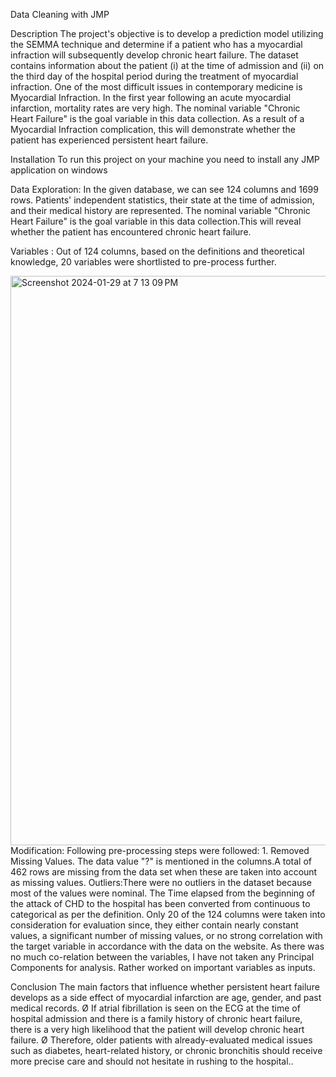 Data Cleaning with JMP

Description
The project's objective is to develop a prediction model utilizing the SEMMA technique and determine if a patient who has a myocardial infraction will subsequently develop chronic heart failure. The dataset contains information about the patient (i) at the time of admission and (ii) on the third day of the hospital period during the treatment of myocardial infraction. One of the most difficult issues in contemporary medicine is Myocardial Infraction. In the first year following an acute myocardial infarction, mortality rates are very high. The nominal variable "Chronic Heart Failure" is the goal variable in this data collection. As a result of a Myocardial Infraction complication, this will demonstrate whether the patient has experienced persistent heart failure.


Installation
To run this project on your machine you need to install any JMP application on windows


Data Exploration:
 In the given database, we can see 124 columns and 1699 rows. Patients' independent statistics, their state at the time of admission, and their medical history are represented.
 The nominal variable "Chronic Heart Failure" is the goal variable in this data collection.This will reveal whether the patient has encountered chronic heart failure.

 Variables :
Out of 124 columns, based on the definitions and theoretical knowledge, 20 variables were shortlisted to pre-process further.

<img width="911" alt="Screenshot 2024-01-29 at 7 13 09 PM" src="https://github.com/deepthipaimanoor/Data-cleaning-using-JMP/assets/155695373/493eca07-5439-448f-9b2b-4c0b6f85e4e8">
Modification:
Following pre-processing steps were followed: 1. Removed Missing Values.
The data value "?" is mentioned in the columns.A total of 462 rows are missing from the data set when these are taken into account as missing values.
Outliers:There were no outliers in the dataset because most of the values were nominal.
The Time elapsed from the beginning of the attack of CHD to the hospital has been converted from continuous to categorical as per the definition.
Only 20 of the 124 columns were taken into consideration for evaluation since, they either contain nearly constant values, a significant number of missing values, or no strong correlation with the target variable in accordance with the data on the website.
As there was no much co-relation between the variables, I have not taken any Principal Components for analysis. Rather worked on important variables as inputs.

Conclusion
The main factors that influence whether persistent heart failure develops as a side effect of myocardial infarction are age, gender, and past medical records.
Ø If atrial fibrillation is seen on the ECG at the time of hospital admission and there is a family history of chronic heart failure, there is a very high likelihood that the patient will develop chronic heart failure.
Ø Therefore, older patients with already-evaluated medical issues such as diabetes, heart-related history, or chronic bronchitis should receive more precise care and should not hesitate in rushing to the hospital..
